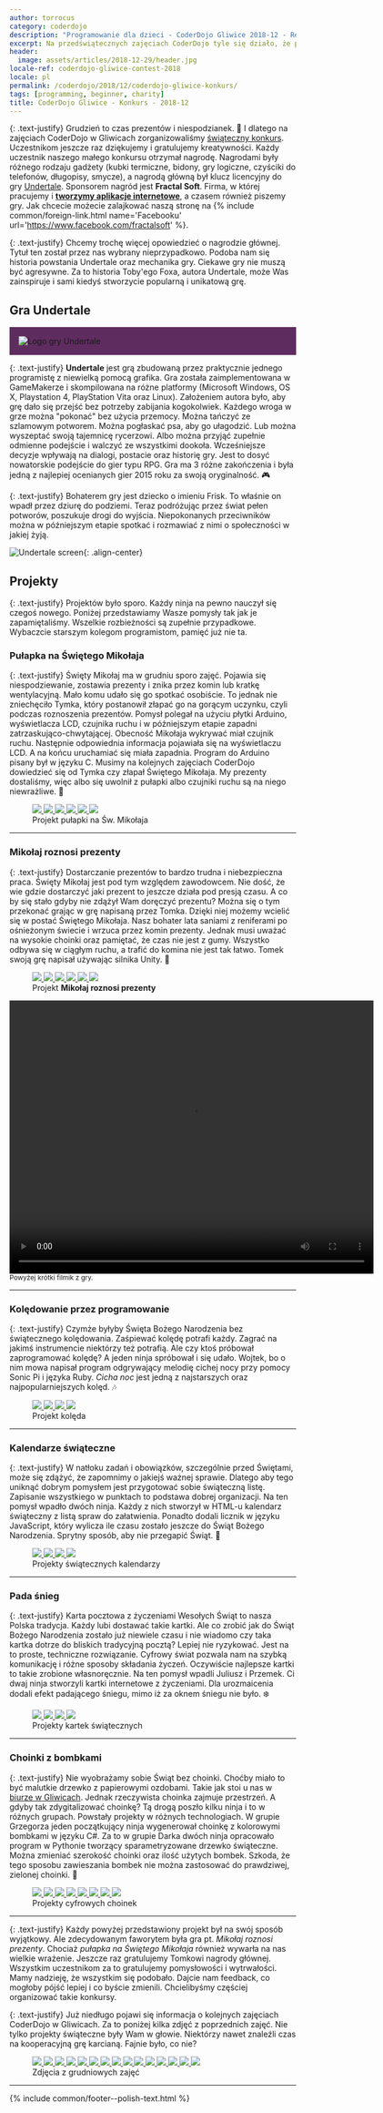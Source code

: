 ```yaml
---
author: torrocus
category: coderdojo
description: "Programowanie dla dzieci - CoderDojo Gliwice 2018-12 - Relacja z konkursu"
excerpt: Na przedświątecznych zajęciach CoderDojo tyle się działo, że postanowiliśmy o tym napisać. Szczególnie wart uwagi był konkurs z nagrodami. Więcej w artykule.
header:
  image: assets/articles/2018-12-29/header.jpg
locale-ref: coderdojo-gliwice-contest-2018
locale: pl
permalink: /coderdojo/2018/12/coderdojo-gliwice-konkurs/
tags: [programming, beginner, charity]
title: CoderDojo Gliwice - Konkurs - 2018-12
---
```


{: .text-justify}
Grudzień to czas prezentów i niespodzianek.
💝
I dlatego na zajęciach CoderDojo w Gliwicach zorganizowaliśmy [świąteczny konkurs](/coderdojo/2018/12/coderdojo-gliwice/#konkurs).
Uczestnikom jeszcze raz dziękujemy i gratulujemy kreatywności.
Każdy uczestnik naszego małego konkursu otrzymał nagrodę.
Nagrodami były różnego rodzaju gadżety (kubki termiczne, bidony, gry logiczne, czyściki do telefonów, długopisy, smycze), a nagrodą główną był klucz licencyjny do gry <a href='https://undertale.com/' rel='nofollow noopener' target='_blank'>Undertale</a>.
Sponsorem nagród jest **Fractal Soft**.
Firma, w której pracujemy i <a href='https://fractalsoft.org/pl' target='_blank' title='Aplikacje internetowe w Ruby on Rails'>**tworzymy aplikacje internetowe**</a>, a czasem również piszemy gry.
Jak chcecie możecie zalajkować naszą stronę na {% include common/foreign-link.html name='Facebooku' url='https://www.facebook.com/fractalsoft' %}.

{: .text-justify}
Chcemy trochę więcej opowiedzieć o nagrodzie głównej.
Tytuł ten został przez nas wybrany nieprzypadkowo.
Podoba nam się historia powstania Undertale oraz mechanika gry.
Ciekawe gry nie muszą być agresywne.
Za to historia Toby'ego Foxa, autora Undertale, może Was zainspiruje i sami kiedyś stworzycie popularną i unikatową grę.


## Gra Undertale

<div style='background-color: #5f2c60; margin-bottom: 1em; padding: 16px'>
  <img src='/assets/articles/2018-12-29/game-undertale.png' alt='Logo gry Undertale' class='align-center'>
</div>

{: .text-justify}
**Undertale** jest grą zbudowaną przez praktycznie jednego programistę z niewielką pomocą grafika.
Gra została zaimplementowana w GameMakerze i skompilowana na różne platformy (Microsoft Windows, OS X, Playstation 4, PlayStation Vita oraz Linux).
Założeniem autora było, aby grę dało się przejść bez potrzeby zabijania kogokolwiek.
Każdego wroga w grze można "pokonać" bez użycia przemocy.
Można tańczyć ze szlamowym potworem.
Można pogłaskać psa, aby go ułagodzić.
Lub można wyszeptać swoją tajemnicę rycerzowi.
Albo można przyjąć zupełnie odmienne podejście i walczyć ze wszystkimi dookoła.
Wcześniejsze decyzje wpływają na dialogi, postacie oraz historię gry.
Jest to dosyć nowatorskie podejście do gier typu RPG.
Gra ma 3 różne zakończenia i była jedną z najlepiej ocenianych gier 2015 roku za swoją oryginalność.
🎮

{: .text-justify}
Bohaterem gry jest dziecko o imieniu Frisk.
To właśnie on wpadł przez dziurę do podziemi.
Teraz podróżując przez świat pełen potworów, poszukuje drogi do wyjścia.
Niepokonanych przeciwników można w późniejszym etapie spotkać i rozmawiać z nimi o społeczności w jakiej żyją.

![Undertale screen](/assets/articles/2018-12-29/game-undertale-screen.png){: .align-center}


## Projekty

{: .text-justify}
Projektów było sporo.
Każdy ninja na pewno nauczył się czegoś nowego.
Poniżej przedstawiamy Wasze pomysły tak jak je zapamiętaliśmy.
Wszelkie rozbieżności są zupełnie przypadkowe.
Wybaczcie starszym kolegom programistom, pamięć już nie ta.


### Pułapka na Świętego Mikołaja

{: .text-justify}
Święty Mikołaj ma w grudniu sporo zajęć.
Pojawia się niespodziewanie, zostawia prezenty i znika przez komin lub kratkę wentylacyjną.
Mało komu udało się go spotkać osobiście.
To jednak nie zniechęciło Tymka, który postanowił złapać go na gorącym uczynku, czyli podczas roznoszenia prezentów.
Pomysł polegał na użyciu płytki Arduino, wyświetlacza LCD, czujnika ruchu i w późniejszym etapie zapadni zatrzaskująco-chwytającej.
Obecność Mikołaja wykrywać miał czujnik ruchu.
Następnie odpowiednia informacja pojawiała się na wyświetlaczu LCD.
A na końcu uruchamiać się miała zapadnia.
Program do Arduino pisany był w języku C.
Musimy na kolejnych zajęciach CoderDojo dowiedzieć się od Tymka czy złapał Świętego Mikołaja.
My prezenty dostaliśmy, więc albo się uwolnił z pułapki albo czujniki ruchu są na niego niewrażliwe.
🔔

<figure class='half'>
  <a href='/assets/gallery/2018-12-29/trap-for-santa-claus/01.jpg'>
    <img src='/assets/gallery/2018-12-29/trap-for-santa-claus/thumbs/01.jpg'>
  </a>
  <a href='/assets/gallery/2018-12-29/trap-for-santa-claus/02.jpg'>
    <img src='/assets/gallery/2018-12-29/trap-for-santa-claus/thumbs/02.jpg'>
  </a>
  <a href='/assets/gallery/2018-12-29/trap-for-santa-claus/03.jpg'>
    <img src='/assets/gallery/2018-12-29/trap-for-santa-claus/thumbs/03.jpg'>
  </a>
  <a href='/assets/gallery/2018-12-29/trap-for-santa-claus/04.jpg'>
    <img src='/assets/gallery/2018-12-29/trap-for-santa-claus/thumbs/04.jpg'>
  </a>
  <a href='/assets/gallery/2018-12-29/trap-for-santa-claus/05.jpg'>
    <img src='/assets/gallery/2018-12-29/trap-for-santa-claus/thumbs/05.jpg'>
  </a>
  <a href='/assets/gallery/2018-12-29/trap-for-santa-claus/06.jpg'>
    <img src='/assets/gallery/2018-12-29/trap-for-santa-claus/thumbs/06.jpg'>
  </a>
  <figcaption>Projekt pułapki na Św. Mikołaja</figcaption>
</figure>

----

### Mikołaj roznosi prezenty

{: .text-justify}
Dostarczanie prezentów to bardzo trudna i niebezpieczna praca.
Święty Mikołaj jest pod tym względem zawodowcem.
Nie dość, że wie gdzie dostarczyć jaki prezent to jeszcze działa pod presją czasu.
A co by się stało gdyby nie zdążył Wam doręczyć prezentu?
Można się o tym przekonać grając w grę napisaną przez Tomka.
Dzięki niej możemy wcielić się w postać Świętego Mikołaja.
Nasz bohater lata saniami z reniferami po ośnieżonym świecie i wrzuca przez komin prezenty.
Jednak musi uważać na wysokie choinki oraz pamiętać, że czas nie jest z gumy.
Wszystko odbywa się w ciągłym ruchu, a trafić do komina nie jest tak łatwo.
Tomek swoją grę napisał używając silnika Unity.
🎁

<figure class='half'>
  <a href='/assets/gallery/2018-12-29/game-of-santa-claus/01.jpg'>
    <img src='/assets/gallery/2018-12-29/game-of-santa-claus/thumbs/01.jpg'>
  </a>
  <a href='/assets/gallery/2018-12-29/game-of-santa-claus/02.jpg'>
    <img src='/assets/gallery/2018-12-29/game-of-santa-claus/thumbs/02.jpg'>
  </a>
  <a href='/assets/gallery/2018-12-29/game-of-santa-claus/03-screenshot-gry.jpg'>
    <img src='/assets/gallery/2018-12-29/game-of-santa-claus/thumbs/03-screenshot-gry.jpg'>
  </a>
  <a href='/assets/gallery/2018-12-29/game-of-santa-claus/04.jpg'>
    <img src='/assets/gallery/2018-12-29/game-of-santa-claus/thumbs/04.jpg'>
  </a>
  <a href='/assets/gallery/2018-12-29/game-of-santa-claus/05.jpg'>
    <img src='/assets/gallery/2018-12-29/game-of-santa-claus/thumbs/05.jpg'>
  </a>
  <a href='/assets/gallery/2018-12-29/game-of-santa-claus/06.jpg'>
    <img src='/assets/gallery/2018-12-29/game-of-santa-claus/thumbs/06.jpg'>
  </a>
  <figcaption>Projekt <strong>Mikołaj roznosi prezenty</strong></figcaption>
</figure>

<video width='640' height='480' controls controlsList='nodownload'>
  <source src='/assets/gallery/2018-12-29/game-of-santa-claus/prezenty-przez-komin.webm' type='video/webm'>
</video>
<small>Powyżej krótki filmik z gry.</small>

----

### Kolędowanie przez programowanie

{: .text-justify}
Czymże byłyby Święta Bożego Narodzenia bez świątecznego kolędowania.
Zaśpiewać kolędę potrafi każdy.
Zagrać na jakimś instrumencie niektórzy też potrafią.
Ale czy ktoś próbował zaprogramować kolędę?
A jeden ninja spróbował i się udało.
Wojtek, bo o nim mowa napisał program odgrywający melodię cichej nocy przy pomocy Sonic Pi i języka Ruby.
_Cicha noc_ jest jedną z najstarszych oraz najpopularniejszych kolęd.
🎶

<figure class='half'>
  <a href='/assets/gallery/2018-12-29/christmas-carol/01.jpg'>
    <img src='/assets/gallery/2018-12-29/christmas-carol/thumbs/01.jpg'>
  </a>
  <a href='/assets/gallery/2018-12-29/christmas-carol/02.jpg'>
    <img src='/assets/gallery/2018-12-29/christmas-carol/thumbs/02.jpg'>
  </a>
  <a href='/assets/gallery/2018-12-29/christmas-carol/03.jpg'>
    <img src='/assets/gallery/2018-12-29/christmas-carol/thumbs/03.jpg'>
  </a>
  <a href='/assets/gallery/2018-12-29/christmas-carol/04.jpg'>
    <img src='/assets/gallery/2018-12-29/christmas-carol/thumbs/04.jpg'>
  </a>
  <figcaption>Projekt kolęda</figcaption>
</figure>

----

### Kalendarze świąteczne

{: .text-justify}
W natłoku zadań i obowiązków, szczególnie przed Świętami, może się zdążyć, że zapomnimy o jakiejś ważnej sprawie.
Dlatego aby tego uniknąć dobrym pomysłem jest przygotować sobie świąteczną listę.
Zapisanie wszystkiego w punktach to podstawa dobrej organizacji.
Na ten pomysł wpadło dwóch ninja.
Każdy z nich stworzył w HTML-u kalendarz świąteczny z listą spraw do załatwienia.
Ponadto dodali licznik w języku JavaScript, który wylicza ile czasu zostało jeszcze do Świąt Bożego Narodzenia.
Sprytny sposób, aby nie przegapić Świąt.
📅

<figure class='half'>
  <a href='/assets/gallery/2018-12-29/christmas-calendars/01.jpg'>
    <img src='/assets/gallery/2018-12-29/christmas-calendars/thumbs/01.jpg'>
  </a>
  <a href='/assets/gallery/2018-12-29/christmas-calendars/02.jpg'>
    <img src='/assets/gallery/2018-12-29/christmas-calendars/thumbs/02.jpg'>
  </a>
  <a href='/assets/gallery/2018-12-29/christmas-calendars/03.jpg'>
    <img src='/assets/gallery/2018-12-29/christmas-calendars/thumbs/03.jpg'>
  </a>
  <a href='/assets/gallery/2018-12-29/christmas-calendars/04.jpg'>
    <img src='/assets/gallery/2018-12-29/christmas-calendars/thumbs/04.jpg'>
  </a>
  <figcaption>Projekty świątecznych kalendarzy</figcaption>
</figure>

----

### Pada śnieg

{: .text-justify}
Karta pocztowa z życzeniami Wesołych Świąt to nasza Polska tradycja.
Każdy lubi dostawać takie kartki.
Ale co zrobić jak do Świąt Bożego Narodzenia zostało już niewiele czasu i nie wiadomo czy taka kartka dotrze do bliskich tradycyjną pocztą?
Lepiej nie ryzykować.
Jest na to proste, techniczne rozwiązanie.
Cyfrowy świat pozwala nam na szybką komunikację i różne sposoby składania życzeń.
Oczywiście najlepsze kartki to takie zrobione własnoręcznie.
Na ten pomysł wpadli Juliusz i Przemek.
Ci dwaj ninja stworzyli kartki internetowe z życzeniami.
Dla urozmaicenia dodali efekt padającego śniegu, mimo iż za oknem śniegu nie było.
❄️

<figure class='half'>
  <a href='/assets/gallery/2018-12-29/christmas-cards/01.jpg'>
    <img src='/assets/gallery/2018-12-29/christmas-cards/thumbs/01.jpg'>
  </a>
  <a href='/assets/gallery/2018-12-29/christmas-cards/02.jpg'>
    <img src='/assets/gallery/2018-12-29/christmas-cards/thumbs/02.jpg'>
  </a>
  <a href='/assets/gallery/2018-12-29/christmas-cards/03.jpg'>
    <img src='/assets/gallery/2018-12-29/christmas-cards/thumbs/03.jpg'>
  </a>
  <a href='/assets/gallery/2018-12-29/christmas-cards/04.jpg'>
    <img src='/assets/gallery/2018-12-29/christmas-cards/thumbs/04.jpg'>
  </a>
  <figcaption>Projekty kartek świątecznych</figcaption>
</figure>

----

### Choinki z bombkami

{: .text-justify}
Nie wyobrażamy sobie Świąt bez choinki.
Choćby miało to być malutkie drzewko z papierowymi ozdobami.
Takie jak stoi u nas w [biurze w Gliwicach](/news/2018/12/merry-christmas/).
Jednak rzeczywista choinka zajmuje przestrzeń.
A gdyby tak zdygitalizować choinkę?
Tą drogą poszło kilku ninja i to w różnych grupach.
Powstały projekty w różnych technologiach.
W grupie Grzegorza jeden początkujący ninja wygenerował choinkę z kolorowymi bombkami w języku C#.
Za to w grupie Darka dwóch ninja opracowało program w Pythonie tworzący sparametryzowane drzewko świąteczne.
Można zmieniać szerokość choinki oraz ilość użytych bombek.
Szkoda, że tego sposobu zawieszania bombek nie można zastosować do prawdziwej, zielonej choinki.
🎄

<figure class='half'>
  <a href='/assets/gallery/2018-12-29/christmas-trees/01.jpg'>
    <img src='/assets/gallery/2018-12-29/christmas-trees/thumbs/01.jpg'>
  </a>
  <a href='/assets/gallery/2018-12-29/christmas-trees/02.jpg'>
    <img src='/assets/gallery/2018-12-29/christmas-trees/thumbs/02.jpg'>
  </a>
  <a href='/assets/gallery/2018-12-29/christmas-trees/03.jpg'>
    <img src='/assets/gallery/2018-12-29/christmas-trees/thumbs/03.jpg'>
  </a>
  <a href='/assets/gallery/2018-12-29/christmas-trees/04.jpg'>
    <img src='/assets/gallery/2018-12-29/christmas-trees/thumbs/04.jpg'>
  </a>
  <a href='/assets/gallery/2018-12-29/christmas-trees/05.jpg'>
    <img src='/assets/gallery/2018-12-29/christmas-trees/thumbs/05.jpg'>
  </a>
  <a href='/assets/gallery/2018-12-29/christmas-trees/06.jpg'>
    <img src='/assets/gallery/2018-12-29/christmas-trees/thumbs/06.jpg'>
  </a>
  <a href='/assets/gallery/2018-12-29/christmas-trees/07.jpg'>
    <img src='/assets/gallery/2018-12-29/christmas-trees/thumbs/07.jpg'>
  </a>
  <a href='/assets/gallery/2018-12-29/christmas-trees/08.jpg'>
    <img src='/assets/gallery/2018-12-29/christmas-trees/thumbs/08.jpg'>
  </a>
  <figcaption>Projekty cyfrowych choinek</figcaption>
</figure>


----

{: .text-justify}
Każdy powyżej przedstawiony projekt był na swój sposób wyjątkowy.
Ale zdecydowanym faworytem była gra pt. _Mikołaj roznosi prezenty_.
Chociaż _pułapka na Świętego Mikołaja_ również wywarła na nas wielkie wrażenie.
Jeszcze raz gratulujemy Tomkowi nagrody głównej.
Wszystkim uczestnikom za to gratulujemy pomysłowości i wytrwałości.
Mamy nadzieję, że wszystkim się podobało.
Dajcie nam feedback, co mogłoby pójść lepiej i co byście zmienili.
Chcielibyśmy częściej organizować takie konkursy.

{: .text-justify}
Już niedługo pojawi się informacja o kolejnych zajęciach CoderDojo w Gliwicach.
Za to poniżej kilka zdjęć z poprzednich zajęć.
Nie tylko projekty świąteczne były Wam w głowie.
Niektórzy nawet znaleźli czas na kooperacyjną grę karcianą.
Fajnie było, co nie?

<figure class='third'>
  <a href='/assets/gallery/2018-12-29/rest/01.jpg'>
    <img src='/assets/gallery/2018-12-29/rest/thumbs/01.jpg'>
  </a>
  <a href='/assets/gallery/2018-12-29/rest/02.jpg'>
    <img src='/assets/gallery/2018-12-29/rest/thumbs/02.jpg'>
  </a>
  <a href='/assets/gallery/2018-12-29/rest/03.jpg'>
    <img src='/assets/gallery/2018-12-29/rest/thumbs/03.jpg'>
  </a>
  <a href='/assets/gallery/2018-12-29/rest/04.jpg'>
    <img src='/assets/gallery/2018-12-29/rest/thumbs/04.jpg'>
  </a>
  <a href='/assets/gallery/2018-12-29/rest/05.jpg'>
    <img src='/assets/gallery/2018-12-29/rest/thumbs/05.jpg'>
  </a>
  <a href='/assets/gallery/2018-12-29/rest/06.jpg'>
    <img src='/assets/gallery/2018-12-29/rest/thumbs/06.jpg'>
  </a>
  <a href='/assets/gallery/2018-12-29/rest/07.jpg'>
    <img src='/assets/gallery/2018-12-29/rest/thumbs/07.jpg'>
  </a>
  <a href='/assets/gallery/2018-12-29/rest/08.jpg'>
    <img src='/assets/gallery/2018-12-29/rest/thumbs/08.jpg'>
  </a>
  <a href='/assets/gallery/2018-12-29/rest/09.jpg'>
    <img src='/assets/gallery/2018-12-29/rest/thumbs/09.jpg'>
  </a>
  <a href='/assets/gallery/2018-12-29/rest/10.jpg'>
    <img src='/assets/gallery/2018-12-29/rest/thumbs/10.jpg'>
  </a>
  <a href='/assets/gallery/2018-12-29/rest/11.jpg'>
    <img src='/assets/gallery/2018-12-29/rest/thumbs/11.jpg'>
  </a>
  <a href='/assets/gallery/2018-12-29/rest/12.jpg'>
    <img src='/assets/gallery/2018-12-29/rest/thumbs/12.jpg'>
  </a>
  <a href='/assets/gallery/2018-12-29/rest/13.jpg'>
    <img src='/assets/gallery/2018-12-29/rest/thumbs/13.jpg'>
  </a>
  <a href='/assets/gallery/2018-12-29/rest/14.jpg'>
    <img src='/assets/gallery/2018-12-29/rest/thumbs/14.jpg'>
  </a>
  <a href='/assets/gallery/2018-12-29/rest/15.jpg'>
    <img src='/assets/gallery/2018-12-29/rest/thumbs/15.jpg'>
  </a>
  <figcaption>
    Zdjęcia z grudniowych zajęć
  </figcaption>
</figure>

----
{% include common/footer--polish-text.html %}
